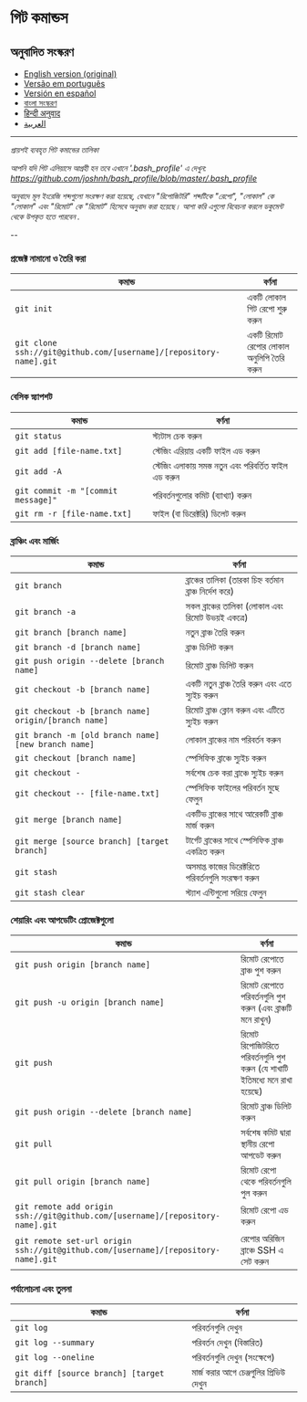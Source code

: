গিট কমান্ডস
============

## অনুবাদিত সংস্করণ
- [English version (original)](README.md)
- [Versão em português](READMEpt.md)
- [Versión en español](READMEes.md)
- [বাংলা সংস্করণ](READMEbn.md)
- [हिन्दी अनुवाद](READMEhi.md)
- [العربية](READMEar.md)

___

_প্রায়শই ব্যবহৃত গিট কমান্ডের তালিকা_

*আপনি যদি গিট এলিয়াসে আগ্রহী হন তবে এখানে '.bash_profile' এ দেখুন: https://github.com/joshnh/bash_profile/blob/master/.bash_profile*

*অনুবাদে মূল ইংরেজি শব্দগুলো সংরক্ষণ করা হয়েছে, যেখানে "রিপোজিটরি" শব্দটিকে "রেপো", "লোকাল" কে "লোকাল" এবং "রিমোট" কে "রিমোট" হিসেবে অনুবাদ করা হয়েছে। আশা করি এগুলো বিবেচনা করলে ডকুমেন্ট থেকে উপকৃত হতে পারবেন .*

--

### প্রজেক্ট নামানো ও তৈরি করা

| কমান্ড | বর্ণনা |
| ------- | ----------- |
| `git init` | একটি লোকাল গিট রেপো শুরু করুন |
| `git clone ssh://git@github.com/[username]/[repository-name].git` | একটি রিমোট রেপোর লোকাল অনুলিপি তৈরি করুন |

### বেসিক স্ন্যাপশট

| কমান্ড | বর্ণনা |
| ------- | ----------- |
| `git status` | স্ট্যটাস চেক করুন |
| `git add [file-name.txt]` | স্টেজিং এরিয়ায় একটি ফাইল এড করুন  |
| `git add -A` | স্টেজিং এলাকায় সমস্ত নতুন এবং পরিবর্তিত ফাইল এড করুন |
| `git commit -m "[commit message]"` | পরিবর্তনগুলোর কমিট (ব্যাখ্যা) করুন  |
| `git rm -r [file-name.txt]` | ফাইল (বা ডিরেক্টরি) ডিলেট করুন |

### ব্রাঞ্চিং এবং মার্জিং

| কমান্ড | বর্ণনা |
| ------- | ----------- |
| `git branch` | ব্রাঞ্চের তালিকা (তারকা চিহ্ন বর্তমান ব্রাঞ্চ নির্দেশ করে) |
| `git branch -a` | সকল ব্রাঞ্চের তালিকা (লোকাল এবং রিমোট উভয়ই একত্রে) |
| `git branch [branch name]` | নতুন ব্রাঞ্চ তৈরি করুন |
| `git branch -d [branch name]` | ব্রাঞ্চ ডিলিট করুন  |
| `git push origin --delete [branch name]` | রিমোট ব্রাঞ্চ ডিলিট করুন |
| `git checkout -b [branch name]` | একটি নতুন ব্রাঞ্চ তৈরি করুন এবং এতে স্যুইচ করুন |
| `git checkout -b [branch name] origin/[branch name]` | রিমোট ব্রাঞ্চ ক্লোন করুন এবং এটিতে স্যুইচ করুন |
| `git branch -m [old branch name] [new branch name]` | লোকাল ব্রাঞ্চের নাম পরিবর্তন করুন |
| `git checkout [branch name]` | স্পেসিফিক ব্রাঞ্চে স্যুইচ করুন |
| `git checkout -` | সর্বশেষ চেক করা ব্রাঞ্চে স্যুইচ করুন |
| `git checkout -- [file-name.txt]` | স্পেসিফিক ফাইলের পরিবর্তন মুছে ফেলুন |
| `git merge [branch name]` | একটিভ ব্রাঞ্চের সাথে আরেকটি ব্রাঞ্চ মার্জ করুন |
| `git merge [source branch] [target branch]` | টার্গেট ব্রাঞ্চের সাথে স্পেসিফিক ব্রাঞ্চ একত্রিত করুন |
| `git stash` | অসমাপ্ত কাজের ডিরেক্টরিতে পরিবর্তনগুলি সংরক্ষণ করুন |
| `git stash clear` | স্ট্যাশ এন্টিগুলো সরিয়ে ফেলুন |

### শেয়ারিং এবং আপডেটিং প্রোজেক্টগুলো

| কমান্ড | বর্ণনা |
| ------- | ----------- |
| `git push origin [branch name]` | রিমোট রেপোতে ব্রাঞ্চ পুশ করুন  |
| `git push -u origin [branch name]` | রিমোট রেপোতে পরিবর্তনগুলি পুশ করুন (এবং ব্রাঞ্চটি মনে রাখুন) |
| `git push` | রিমোট রিপোজিটরিতে পরিবর্তনগুলি পুশ করুন (যে শাখাটি ইতিমধ্যে মনে রাখা হয়েছে) |
| `git push origin --delete [branch name]` | রিমোট ব্রাঞ্চ ডিলিট করুন |
| `git pull` | সর্বশেষ কমিট দ্বারা স্থানীয় রেপো আপডেট করুন |
| `git pull origin [branch name]` | রিমোট রেপো থেকে পরিবর্তনগুলি পুল করুন |
| `git remote add origin ssh://git@github.com/[username]/[repository-name].git` | রিমোট রেপো এড করুন |
| `git remote set-url origin ssh://git@github.com/[username]/[repository-name].git` | রেপোর অরিজিন ব্রাঞ্চে SSH এ সেট করুন |

### পর্যালোচনা এবং তুলনা

| কমান্ড | বর্ণনা |
| ------- | ----------- |
| `git log` | পরিবর্তনগুলি দেখুন|
| `git log --summary` | পরিবর্তন দেখুন (বিস্তারিত) |
| `git log --oneline` | পরিবর্তনগুলি দেখুন (সংক্ষেপে)|
| `git diff [source branch] [target branch]` | মার্জ করার আগে চেঞ্জগুলির প্রিভিউ দেখুন |
